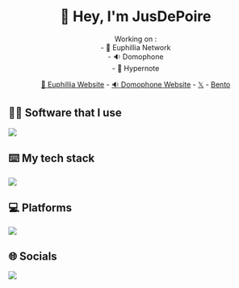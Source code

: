 <h1 align=center>👋 Hey, I'm JusDePoire</h1>

<p align=center>
  Working on :
  <br>- 🪸 Euphillia Network
  <br>- 🔉 Domophone
  <br>- 🦋 Hypernote 
</p>

<p align="center">
  <a href="https://euphillia.fr">🪸 Euphillia Website</a> -
  <a href="https://domophone.euphillia.fr/">🔉 Domophone Website</a> -
  <a href="https://twitter.com/jusdepoire_">𝕏</a> -
  <a href="https://bento.me/jusdepoire">Bento</a>
</p>

<h2 align=left>👨‍💻 Software that I use</h2>
<p align = "left">
       <a href="https://github.com/jusdepoireee/">
          <img src="https://skillicons.dev/icons?i=clion,pycharm,idea,webstorm,figma,notion,photoshop&theme=dark&perline=15"/> 
      </a>
</p>
<h2 align=left>⌨️ My tech stack</h2>
<p align = "left">
       <a href="https://github.com/jusdepoireee/">
          <img src="https://skillicons.dev/icons?i=cpp,c,kotlin,html,css,js,gtk,cmake,gradle,github&theme=dark&perline=15"/> 
      </a>
</p>
<h2 align=left>💻 Platforms</h2>
<p align = "left">
       <a href="https://github.com/jusdepoireee/">
          <img src="https://skillicons.dev/icons?i=apple,linux&theme=dark&perline=15"/> 
      </a>
</p>
<h2 align=left>🌐 Socials</h2>
<p align = "left">
       <a href="https://github.com/jusdepoireee/">
          <img src="https://skillicons.dev/icons?i=twitter,discord&theme=dark&perline=15"/> 
      </a>
</p>
